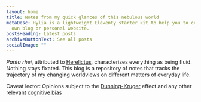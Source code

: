 ```yaml
---
layout: home
title: Notes from my quick glances of this nebulous world
metaDesc: Hylia is a lightweight Eleventy starter kit to help you to create your
  own blog or personal website.
postsHeading: Latest posts
archiveButtonText: See all posts
socialImage: ""
---
```

*Panta rhei*, attributed to [Herelictus](https://en.wikipedia.org/wiki/Heraclitus#Panta_rhei_%E2%80%93_impermanence), characterizes everything as being fluid. Nothing stays fixated. This blog is a repository of notes that tracks the trajectory of my changing worldviews on different matters of everyday life.

Caveat lector: Opinions subject to the [Dunning-Kruger](https://en.wikipedia.org/wiki/Dunning%E2%80%93Kruger_effect) effect and any other relevant [cognitive bias](https://medium.com/better-humans/cognitive-bias-cheat-sheet-55a472476b18)